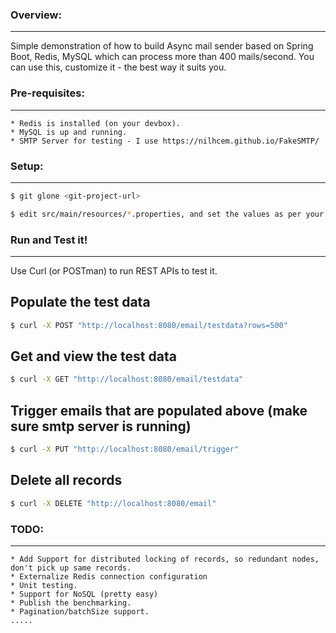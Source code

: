 ### Overview:
-------------
Simple demonstration of how to build Async mail sender based on Spring Boot, Redis, MySQL which can process more than 400 mails/second. You can use this, customize it - the best way it suits you.


### Pre-requisites:
-------------------
    * Redis is installed (on your devbox).
    * MySQL is up and running.
    * SMTP Server for testing - I use https://nilhcem.github.io/FakeSMTP/


### Setup:
---------
```bash
$ git glone <git-project-url>
```

```bash
$ edit src/main/resources/*.properties, and set the values as per your environment.
```


### Run and Test it!
--------------------
Use Curl (or POSTman) to run REST APIs to test it.

  ## Populate the test data
  ```bash
  $ curl -X POST "http://localhost:8080/email/testdata?rows=500"
  ```

  ## Get and view the test data
  ```bash
  $ curl -X GET "http://localhost:8080/email/testdata"
  ```


  ## Trigger emails that are populated above (make sure smtp server is running)
  ```bash
  $ curl -X PUT "http://localhost:8080/email/trigger"  
```

  ## Delete all records
  ```bash
  $ curl -X DELETE "http://localhost:8080/email"
  ```


### TODO:
---------
    * Add Support for distributed locking of records, so redundant nodes, don't pick up same records.
    * Externalize Redis connection configuration
    * Unit testing.
    * Support for NoSQL (pretty easy)
    * Publish the benchmarking.
    * Pagination/batchSize support.
    .....
